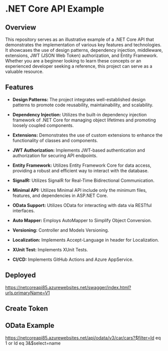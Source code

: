 # .NET Core API Example

## Overview

This repository serves as an illustrative example of a .NET Core API that demonstrates the implementation of various key features and technologies. It showcases the use of design patterns, dependency injection, middleware, extensions, JWT (JSON Web Token) authorization, and Entity Framework. Whether you are a beginner looking to learn these concepts or an experienced developer seeking a reference, this project can serve as a valuable resource.

## Features

- **Design Patterns:** The project integrates well-established design patterns to promote code reusability, maintainability, and scalability.

- **Dependency Injection:** Utilizes the built-in dependency injection framework of .NET Core for managing object lifetimes and promoting loosely coupled components.

- **Extensions:** Demonstrates the use of custom extensions to enhance the functionality of classes and components.

- **JWT Authorization:** Implements JWT-based authentication and authorization for securing API endpoints.

- **Entity Framework:** Utilizes Entity Framework Core for data access, providing a robust and efficient way to interact with the database.

- **SignalR:** Utilizes SignalR for Real-Time Bidirectional Communication.

- **Minimal API:** Utilizes Minimal API include only the minimum files, features, and dependencies in ASP.NET Core.

- **OData Support:** Utilizes OData for interacting with data via RESTful interfaces.

- **Auto Mapper:** Employs AutoMapper to Simplify Object Conversion.

- **Versioning:** Controller and Models Versioning.

- **Localization:** Implements Accept-Language in header for Localization.

- **XUnit Test:** Implements XUnit Tests.

- **CI/CD:** Implements GitHub Actions and Azure AppService.

## Deployed

https://netcoreapi85.azurewebsites.net/swagger/index.html?urls.primaryName=V1

## Create Token


## OData Example
https://netcoreapi85.azurewebsites.net/api/odata/v3/car/cars?$filter=Id eq 1 or Id eq 3&$select=name

